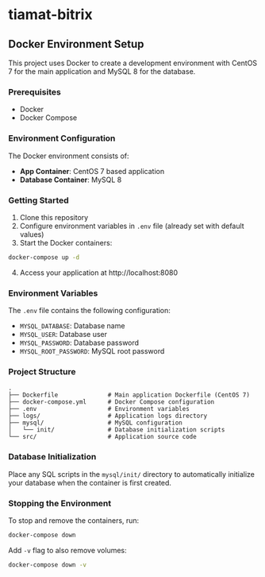 # tiamat-bitrix

## Docker Environment Setup

This project uses Docker to create a development environment with CentOS 7 for the main application and MySQL 8 for the database.

### Prerequisites

- Docker
- Docker Compose

### Environment Configuration

The Docker environment consists of:

- **App Container**: CentOS 7 based application
- **Database Container**: MySQL 8 

### Getting Started

1. Clone this repository
2. Configure environment variables in `.env` file (already set with default values)
3. Start the Docker containers:

```bash
docker-compose up -d
```

4. Access your application at http://localhost:8080

### Environment Variables

The `.env` file contains the following configuration:

- `MYSQL_DATABASE`: Database name
- `MYSQL_USER`: Database user
- `MYSQL_PASSWORD`: Database password
- `MYSQL_ROOT_PASSWORD`: MySQL root password

### Project Structure

```
.
├── Dockerfile              # Main application Dockerfile (CentOS 7)
├── docker-compose.yml      # Docker Compose configuration
├── .env                    # Environment variables
├── logs/                   # Application logs directory
├── mysql/                  # MySQL configuration
│   └── init/               # Database initialization scripts
└── src/                    # Application source code
```

### Database Initialization

Place any SQL scripts in the `mysql/init/` directory to automatically initialize your database when the container is first created.

### Stopping the Environment

To stop and remove the containers, run:

```bash
docker-compose down
```

Add `-v` flag to also remove volumes:

```bash
docker-compose down -v
```
